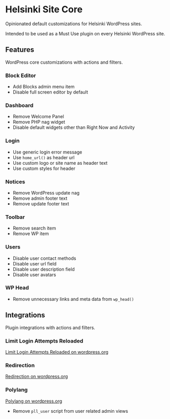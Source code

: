# Helsinki Site Core
Opinionated default customizations for Helsinki WordPress sites.

Intended to be used as a Must Use plugin on every Helsinki WordPress site.

## Features
WordPress core customizations with actions and filters.

### Block Editor
- Add Blocks admin menu item
- Disable full screen editor by default

### Dashboard
- Remove Welcome Panel
- Remove PHP nag widget
- Disable default widgets other than Right Now and Activity

### Login
- Use generic login error message
- Use `home_url()` as header url
- Use custom logo or site name as header text
- Use custom styles for header

### Notices
- Remove WordPress update nag
- Remove admin footer text
- Remove update footer text

### Toolbar
- Remove search item
- Remove WP item

### Users
- Disable user contact methods
- Disable user url field
- Disable user description field
- Disable user avatars

### WP Head
- Remove unnecessary links and meta data from `wp_head()`

## Integrations
Plugin integrations with actions and filters.

### Limit Login Attempts Reloaded
[Limit Login Attempts Reloaded on wordpress.org](https://fi.wordpress.org/plugins/limit-login-attempts-reloaded/)

### Redirection
[Redirection on wordpress.org](https://fi.wordpress.org/plugins/redirection/)

### Polylang
[Polylang on wordpress.org](https://fi.wordpress.org/plugins/polylang/)

- Remove `pll_user` script from user related admin views
